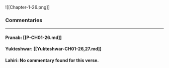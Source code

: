 ![[Chapter-1-26.png]]

### Commentaries

---

#### Pranab: [[P-CH01-26.md]]

#### Yukteshwar: [[Yukteshwar-CH01-26,27.md]]

#### Lahiri: No commentary found for this verse.
